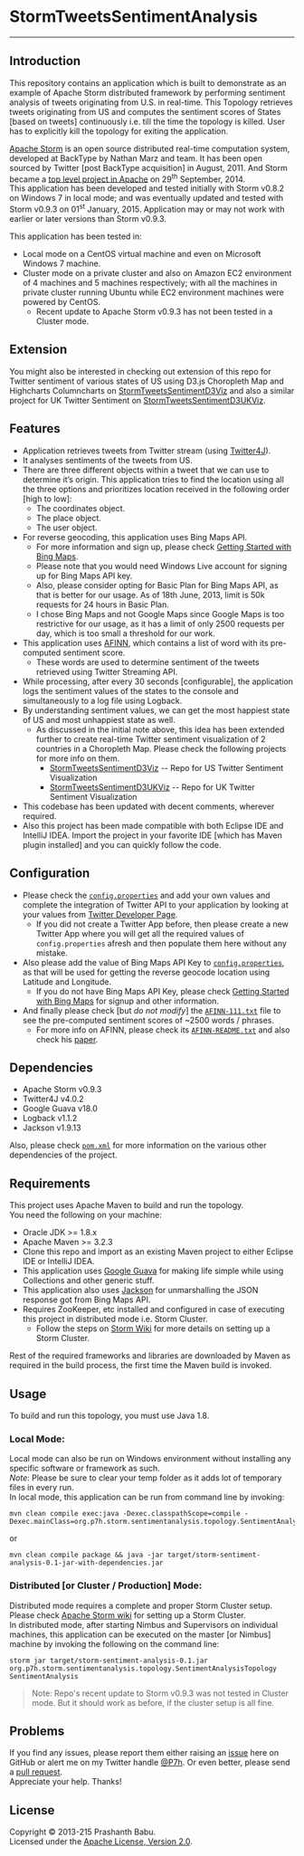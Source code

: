 # StormTweetsSentimentAnalysis
----------

## Introduction
This repository contains an application which is built to demonstrate as an example of Apache Storm distributed framework by performing sentiment analysis of tweets originating from U.S. in real-time. This Topology retrieves tweets originating from US and computes the sentiment scores of States [based on tweets] continuously i.e. till the time the topology is killed. User has to explicitly kill the topology for exiting the application.

[Apache Storm](http://storm.apache.org) is an open source distributed real-time computation system, developed at BackType by Nathan Marz and team. It has been open sourced by Twitter [post BackType acquisition] in August, 2011. And Storm became a [top level project in Apache](https://blogs.apache.org/foundation/entry/the_apache_software_foundation_announces64) on 29<sup>th</sup> September, 2014.<br>
This application has been developed and tested initially with Storm v0.8.2 on Windows 7 in local mode; and was eventually updated and tested with Storm v0.9.3 on 01<sup>st</sup> January, 2015. Application may or may not work with earlier or later versions than Storm v0.9.3.<br>

This application has been tested in:<br>

+ Local mode on a CentOS virtual machine and even on Microsoft Windows 7 machine.
+ Cluster mode on a private cluster and also on Amazon EC2 environment of 4 machines and 5 machines respectively; with all the machines in private cluster running Ubuntu while EC2 environment machines were powered by CentOS.
	+ Recent update to Apache Storm v0.9.3 has not been tested in a Cluster mode.

## Extension
You might also be interested in checking out extension of this repo for Twitter sentiment of various states of US using D3.js Choropleth Map and Highcharts Columncharts on [StormTweetsSentimentD3Viz](https://github.com/P7h/StormTweetsSentimentD3Viz) and also a similar project for UK Twitter Sentiment on [StormTweetsSentimentD3UKViz](https://github.com/P7h/StormTweetsSentimentD3UKViz).

## Features
* Application retrieves tweets from Twitter stream (using [Twitter4J](http://twitter4j.org)).<br>
* It analyses sentiments of the tweets from US.
* There are three different objects within a tweet that we can use to determine it’s origin. This application tries to find the location using all the three options and prioritizes location received in the following order [high to low]:
	* The coordinates object.
	* The place object.
	* The user object.
* For reverse geocoding, this application uses Bing Maps API.
	* For more information and sign up, please check [Getting Started with Bing Maps](http://msdn.microsoft.com/en-us/library/ff428643.aspx).
	* Please note that you would need Windows Live account for signing up for Bing Maps API key.
	* Also, please consider opting for Basic Plan for Bing Maps API, as that is better for our usage. As of 18th June, 2013, limit is 50k requests for 24 hours in Basic Plan.
	* I chose Bing Maps and not Google Maps since Google Maps is too restrictive for our usage, as it has a limit of only 2500 requests per day, which is too small a threshold for our work.
* This application uses [AFINN](http://www2.imm.dtu.dk/pubdb/views/publication_details.php?id=6010), which contains a list of word with its pre-computed sentiment score.
	+ These words are used to determine sentiment of the tweets retrieved using Twitter Streaming API.
* While processing, after every 30 seconds [configurable], the application logs the sentiment values of the states to the console and simultaneously to a log file using Logback.<br>
* By understanding sentiment values, we can get the most happiest state of US and most unhappiest state as well.
	+ As discussed in the initial note above, this idea has been extended further to create real-time Twitter sentiment visualization of 2 countries in a Choropleth Map. Please check the following projects for more info on them.
		- [StormTweetsSentimentD3Viz](https://github.com/P7h/StormTweetsSentimentD3Viz) -- Repo for US Twitter Sentiment Visualization
		- [StormTweetsSentimentD3UKViz](https://github.com/P7h/StormTweetsSentimentD3UKViz) -- Repo for UK Twitter Sentiment Visualization
* This codebase has been updated with decent comments, wherever required.
* Also this project has been made compatible with both Eclipse IDE and IntelliJ IDEA. Import the project in your favorite IDE [which has Maven plugin installed] and you can quickly follow the code.

## Configuration
* Please check the [`config.properties`](src/main/resources/config.properties#L3-6) and add your own values and complete the integration of Twitter API to your application by looking at your values from [Twitter Developer Page](https://dev.twitter.com/apps).<br>
	* If you did not create a Twitter App before, then please create a new Twitter App where you will get all the required values of `config.properties` afresh and then populate them here without any mistake.<br>
* Also please add the value of Bing Maps API Key to [`config.properties`](src/main/resources/config.properties#L10), as that will be used for getting the reverse geocode location using Latitude and Longitude.<br>
	* If you do not have Bing Maps API Key, please check [Getting Started with Bing Maps](http://msdn.microsoft.com/en-us/library/ff428643.aspx) for signup and other information.<br>
* And finally please check [but _do not modify_] the [`AFINN-111.txt`](src/main/resources/AFINN-111.txt) file to see the pre-computed sentiment scores of ~2500 words / phrases.
	* For more info on AFINN, please check its [`AFINN-README.txt`](src/main/resources/AFINN-README.txt) and also check his [paper](http://www2.imm.dtu.dk/pubdb/views/publication_details.php?id=6010).

## Dependencies
* Apache Storm v0.9.3
* Twitter4J v4.0.2
* Google Guava v18.0
* Logback v1.1.2
* Jackson v1.9.13

Also, please check [`pom.xml`](pom.xml) for more information on the various other dependencies of the project.<br>

## Requirements
This project uses Apache Maven to build and run the topology.<br>
You need the following on your machine:

* Oracle JDK >= 1.8.x
* Apache Maven >= 3.2.3
* Clone this repo and import as an existing Maven project to either Eclipse IDE or IntelliJ IDEA.
* This application uses [Google Guava](https://code.google.com/p/guava-libraries) for making life simple while using Collections and other generic stuff.
* This application also uses [Jackson](http://jackson.codehaus.org) for unmarshalling the JSON response got from Bing Maps API.
* Requires ZooKeeper, etc installed and configured in case of executing this project in distributed mode i.e. Storm Cluster.<br>
	- Follow the steps on [Storm Wiki](http://storm.apache.org/documentation/Setting-up-a-Storm-cluster.html) for more details on setting up a Storm Cluster.<br>

Rest of the required frameworks and libraries are downloaded by Maven as required in the build process, the first time the Maven build is invoked.

## Usage
To build and run this topology, you must use Java 1.8.

### Local Mode:
Local mode can also be run on Windows environment without installing any specific software or framework as such.<br>
*Note*: Please be sure to clear your temp folder as it adds lot of temporary files in every run.<br>
In local mode, this application can be run from command line by invoking:<br>

    mvn clean compile exec:java -Dexec.classpathScope=compile -Dexec.mainClass=org.p7h.storm.sentimentanalysis.topology.SentimentAnalysisTopology
or

    mvn clean compile package && java -jar target/storm-sentiment-analysis-0.1-jar-with-dependencies.jar

### Distributed [or Cluster / Production] Mode:
Distributed mode requires a complete and proper Storm Cluster setup. Please check [Apache Storm wiki](http://storm.apache.org/documentation/Setting-up-a-Storm-cluster.html) for setting up a Storm Cluster.<br>
In distributed mode, after starting Nimbus and Supervisors on individual machines, this application can be executed on the master [or Nimbus] machine by invoking the following on the command line:

    storm jar target/storm-sentiment-analysis-0.1.jar org.p7h.storm.sentimentanalysis.topology.SentimentAnalysisTopology SentimentAnalysis

> Note: Repo's recent update to Storm v0.9.3 was not tested in Cluster mode. But it should work as before, if the cluster setup is all fine.

## Problems
If you find any issues, please report them either raising an [issue](https://github.com/P7h/StormTweetsSentimentAnalysis/issues) here on GitHub or alert me on my Twitter handle [@P7h](http://twitter.com/P7h). Or even better, please send a [pull request](https://github.com/P7h/StormTweetsSentimentAnalysis/pulls).<br>
Appreciate your help. Thanks!

## License
Copyright &copy; 2013-215 Prashanth Babu.<br>
Licensed under the [Apache License, Version 2.0](http://www.apache.org/licenses/LICENSE-2.0).

